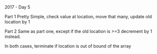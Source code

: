 2017 - Day 5

Part 1
Pretty Simple, check value at location, move that many, update old location by 1

Part 2
Same as part one, except if the old location is >=3 decrement by 1 instead.

In both cases, terminate if location is out of bound of the array
